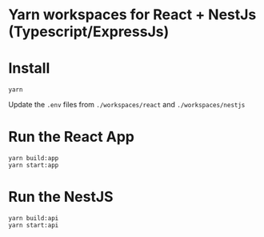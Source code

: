 # Yarn workspaces for React + NestJs (Typescript/ExpressJs)

# Install 
```
yarn 
```

Update the `.env` files from `./workspaces/react` and `./workspaces/nestjs`

# Run the React App
```
yarn build:app
yarn start:app
```

# Run the NestJS
```
yarn build:api
yarn start:api
```
